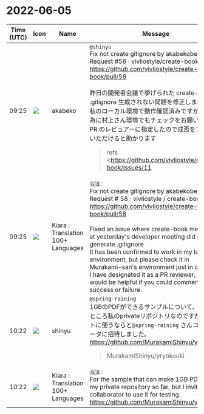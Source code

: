 # 2022-06-05

|Time (UTC)|Icon|Name|Message|
|---|---|---|---|
|09:25|![](https://avatars.slack-edge.com/2019-05-15/624511073651_25909952cd7a069ceed2_72.png)|akabeko|`@shinyu`<br>Fix not create gitignore by akabekobeko · Pull Request #58 · vivliostyle/create-book<br><https://github.com/vivliostyle/create-book/pull/58><br><br>昨日の開発者会議で挙げられた create-book で .gitignore 生成されない問題を修正しました<br>私のローカル環境で動作確認済みですが、念の為に村上さん環境でもチェックをお願いします<br>PR のレビュアーに指定したので成否をコメントいただけると助かります<br><blockquote>refs <https://github.com/vivliostyle/create-book/issues/11|#11><br><br>npm には `.` で開始されるファイルを含められないようである。ローカルで `npm pack` したものを `exapmples` へ `npm i` した後に `node_modules/create-book/templates/default` を確認したら、このファイルだけ存在しない状態となっていた。`.gitignore` を `gitignore` という名前に変更してから `npm pack` → `npm i` したところ `node_modules/create-book/templates/default` に含まれることを確認。<br><br>以上を踏まえて create-book によるプロジェクト生成後の処理として `gitignore` を `.gitignore` へリネームすることで <https://github.com/vivliostyle/create-book/issues/11|#11> を修正できるはず。ローカルでは成功を確認。<br><br>あわせて `cli.ts` に処理が増えると読みにくいので<br><br>• `cli.ts` はエントリー ポイントのみとする<br>• `create-book.ts` がメイン処理を担当<br>• 本修正のように役割の明確なものは独立したモジュールとして定義 (例えば `restore-gitignore.ts`)<br><br>と構成変更した。</blockquote>|
|09:25|![](https://avatars.slack-edge.com/2021-08-02/2324149410423_2aa7423c4133ecb9f168_72.png)|Kiara : Translation 100+ Languages|🇬🇧: <br>Fix not create gitignore by akabekobeko · Pull Request # 58 · vivliostyle / create-book<br><https://github.com/vivliostyle/create-book/pull/58><br><br>Fixed an issue where create-book mentioned at yesterday's developer meeting did not generate .gitignore<br>It has been confirmed to work in my local environment, but please check it in Murakami-san's environment just in case.<br>I have designated it as a PR reviewer, so it would be helpful if you could comment on the success or failure.|
|10:22|![](https://avatars.slack-edge.com/2018-04-27/354445776386_e258f5ed5ba887b08668_72.jpg)|shinyu|`@spring-raining`<br>1GBのPDFができるサンプルについて、いまのところ私のprivateリポジトリなのですが、テストに使うならと`@spring-raining` さんコラボレータに招待しました。<br><https://github.com/MurakamiShinyu/yryokouki><br><blockquote>MurakamiShinyu/yryokouki</blockquote>|
|10:22|![](https://avatars.slack-edge.com/2021-08-02/2324149410423_2aa7423c4133ecb9f168_72.png)|Kiara : Translation 100+ Languages|🇬🇧: <br>For the sample that can make 1GB PDF, it is my private repository so far, but I invited a collaborator to use it for testing.<br><https://github.com/MurakamiShinyu/yryokouki>|
